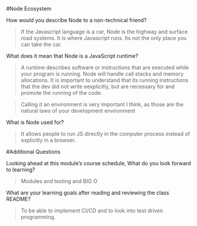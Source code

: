 #Node Ecosystem

<!-- These notes are for personal reference and contain materials from https://www.sitepoint.com/an-introduction-to-node-js/, https://codefellows.github.io/code-401-javascript-guide/curriculum/class-01/, -->

How would you describe Node to a non-technical friend?
>If the Javascript language is a car, Node is the highway and surface road systems. It is where Javascript runs. Its not the only place you can take the car. 

What does it mean that Node is a JavaScript runtime?
>A runtime describes software or instructions that are executed while your program is running. Node will handle call stacks and memory allocations. It is important
>to understand that its running instructions that the dev did not write eexplicitly, but are necessary for and promote the running of the code.

>Calling it an environment is very important I think, as those are the natural laws of your development environment

What is Node used for?

>It allows people to run JS directly in the computer process instead of explicitly in a browser.

#Additional Questions

Looking ahead at this module’s course schedule, What do you look forward to learning?
>Modules and testing  and BIG O

What are your learning goals after reading and reviewing the class README?
>To be able to implement CI/CD and to look into test driven programming. 